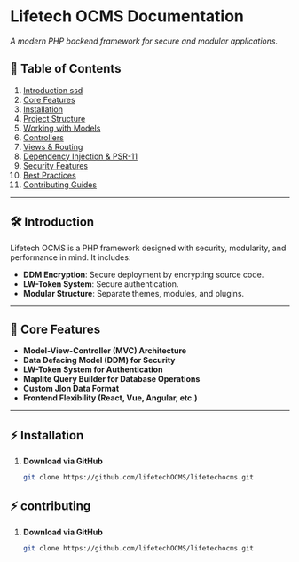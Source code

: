 # Lifetech OCMS Documentation  
_A modern PHP backend framework for secure and modular applications._

## 📖 Table of Contents  
1. [Introduction ssd](#-introduction)  
2. [Core Features](#-core-features)  
3. [Installation](#-installation)  
4. [Project Structure](#-project-structure)  
5. [Working with Models](#-working-with-models)  
6. [Controllers](#-controllers)  
7. [Views & Routing](#-views--routing)  
8. [Dependency Injection & PSR-11](#dependency-injection--psr-11)  
9. [Security Features](#security-features)  
10. [Best Practices](#best-practices)  
11. [Contributing Guides](contributing.md)  

---

## 🛠 Introduction  
Lifetech OCMS is a PHP framework designed with security, modularity, and performance in mind. It includes:  
- **DDM Encryption**: Secure deployment by encrypting source code.  
- **LW-Token System**: Secure authentication.  
- **Modular Structure**: Separate themes, modules, and plugins.  

---

## 🔹 Core Features  
- **Model-View-Controller (MVC) Architecture**  
- **Data Defacing Model (DDM) for Security**  
- **LW-Token System for Authentication**  
- **Maplite Query Builder for Database Operations**  
- **Custom Jlon Data Format**  
- **Frontend Flexibility (React, Vue, Angular, etc.)**  

---

## ⚡ Installation  
1. **Download via GitHub**  
   ```sh
   git clone https://github.com/lifetechOCMS/lifetechocms.git

## ⚡ contributing  
1. **Download via GitHub**  
   ```sh
   git clone https://github.com/lifetechOCMS/lifetechocms.git